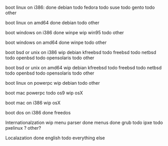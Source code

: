 
boot linux on i386:
done	debian
todo	fedora
todo	suse
todo	gento
todo	other

boot linux on amd64
done	debian
todo	other

boot windows on i386
done	winpe
wip	win95
todo	other

boot windows on amd64
done	winpe
todo	other

boot bsd or unix on i386
wip	debian kfreebsd
todo	freebsd
todo	netbsd
todo	openbsd
todo	opensolaris
todo	other

boot bsd or unix on amd64
wip	debian kfreebsd
todo	freebsd
todo	netbsd
todo	openbsd
todo	opensolaris
todo	other

boot linux on powerpc
wip	debian
todo	other

boot mac powerpc
todo	os9
wip	osX

boot mac on i386
wip	osX

boot dos on i386
done	freedos

Internationalzation
wip	menu parser
done	menus
done	grub
todo	ipxe
todo	pxelinux
?	other?

Localazation
done	english
todo	everything else
